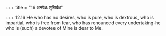 +++
title = "16 अनपेक्षः शुचिर्दक्ष"

+++
12.16 He who has no desires, who is pure, who is dextrous, who is
impartial, who is free from fear, who has renounced every undertaking-he
who is (such) a devotee of Mine is dear to Me.
